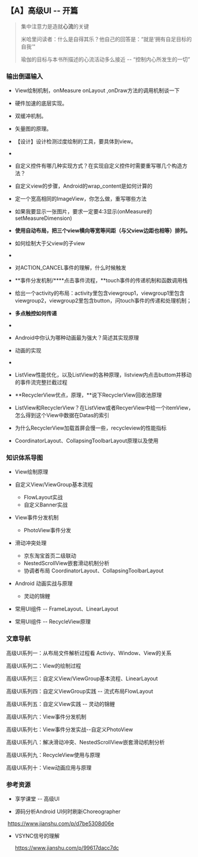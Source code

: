 ## 【A】高级UI -- 开篇

> 集中注意力是造就**心流**的关键 
>
> 米哈里问读者：什么是自得其乐？他自己的回答是：“就是‘拥有自足目标的自我’"
>
> 瑜伽的目标与本书所描述的心流活动多么接近 -- “控制内心所发生的一切”



### 输出倒逼输入

- View绘制机制，onMeasure onLayout ,onDraw方法的调用机制谈一下

- 硬件加速的底层实现。

- 双缓冲机制。

- 矢量图的原理。

- 【设计】设计检测过度绘制的工具，要具体到view。

- 

- 自定义控件有哪几种实现方式？在实现自定义控件时需要重写哪几个构造方法？ 

- 自定义view的步骤，Android的wrap_content是如何计算的

- 定一个宽高相同的ImageView，你怎么做，重写哪些方法 

- 如果我要显示一张图片，要求一定要4:3显示(onMeasure的setMeasureDimension)

- **使用自动布局，把三个view横向等宽等间距（与父view边距也相等）排列。**

- 如何绘制大于父view的子view

- 

- 对ACTION_CANCEL事件的理解，什么时候触发 

- **事件分发机制/****点击事件流程，**touch事件的传递机制和函数调用栈

- 给出一个activity的布局：activity里包含viewgroup1，viewgroup1里包含viewgroup2，viewgroup2里包含button，问touch事件的传递和处理机制；

- **多点触控如何传递**

- 

- Android中你认为哪种动画最为强大？简述其实现原理

- 动画的实现

- 

- ListView性能优化，以及ListView的各种原理，listview内点击buttom并移动的事件流完整拦截过程

- **RecyclerView优点，原理，**说下RecyclerView回收池原理

- ListView和RecyclerView？在ListView或者RecyerView中给一个itemView，怎么得到这个View中数据在Datas的索引 

- 为什么RecyclerView加载首屏会慢一些，recycleview的性能指标

- CoordinatorLayout、CollapsingToolbarLayout原理以及使用

  





### 知识体系导图

- View绘制原理
- 自定义View/ViewGroup基本流程
  - FlowLayout实战
  - 自定义Banner实战
- View事件分发机制
  
  - PhotoView事件分发
- 滑动冲突处理
  - 京东淘宝首页二级联动
  - NestedScrollView嵌套滑动机制分析
  - 协调者布局 CoordinatorLayout、CollapsingToolbarLayout
- Android 动画实战与原理
  
  - 灵动的锦鲤
- 常用UI组件 -- FrameLayout、LinearLayout
- 常用UI组件 -- RecycleView原理



### 文章导航

高级UI系列一：从布局文件解析过程看 Activiy、Window、View的关系

高级UI系列二：View的绘制过程

高级UI系列三：自定义View/ViewGroup基本流程、LinearLayout

高级UI系列四：自定义ViewGroup实践 -- 流式布局FlowLayout

高级UI系列五：自定义View实践 -- 灵动的锦鲤

高级UI系列六：View事件分发机制

高级UI系列七：View事件分发实战--自定义PhotoView

高级UI系列八：解决滑动冲突、NestedScrollView嵌套滑动机制分析

高级UI系列九：RecycleView使用与原理

高级UI系列十：View动画应用与原理



### 参考资源

- 享学课堂 -- 高级UI

  

- 源码分析Android UI何时刷新Choreographer

​		https://www.jianshu.com/p/d7be5308d06e

- VSYNC信号的理解

  https://www.jianshu.com/p/99617dacc7dc